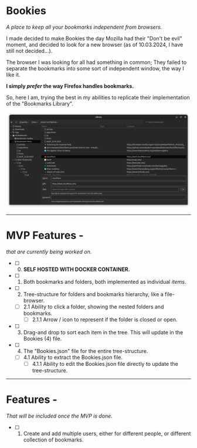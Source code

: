 # Bookies
*A place to keep all your bookmarks independent from browsers.*

I made decided to make Bookies the day Mozilla had their "Don't be evil" moment,
and decided to look for a new browser (as of 10.03.2024, I have still not decided...).

The browser I was looking for all had something in common; 
They failed to separate the bookmarks into some sort of independent window, the way I like it.

**I simply _prefer_ the way Firefox handles bookmarks.**

So, here I am, trying the best in my abilities to replicate their implementation of the "Bookmarks Library".

![Firefox's Bookmark Library](./img/firefox_bookmark-library.png)

---
# MVP Features -
*that are currently being worked on.*

- [ ] 0. **SELF HOSTED WITH DOCKER CONTAINER.**
- [ ] 1. Both bookmarks and folders, both implemented as individual *items*.
- [ ] 2. Tree-structure for folders and bookmarks hierarchy, like a file-browser.
  - [ ] 2.1 Ability to click a folder, showing the nested folders and bookmarks.
    - [ ] 2.1.1 Arrow / icon to represent if the folder is closed or open.

- [ ] 3. Drag-and drop to sort each item in the tree. This will update in the Bookies (4) file.
- [ ] 4. The "Bookies.json" file for the entire tree-structure.
  - [ ] 4.1 Ability to extract the Bookies.json file.
    - [ ] 4.1.1 Ability to edit the Bookies.json file directly to update the tree-structure.

---
# Features -
*That will be included once the MVP is done.*

- [ ] 1. Create and add multiple users, either for different people, or different collection of bookmarks.
